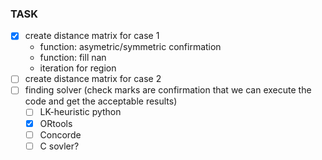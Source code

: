 ### TASK

- [x] create distance matrix for case 1
  - function: asymetric/symmetric confirmation
  - function: fill nan
  - iteration for region
- [ ] create distance matrix for case 2
- [ ] finding solver (check marks are confirmation that we can execute the code and get the acceptable results)
   - [ ] LK-heuristic python
   - [x] ORtools
   - [ ] Concorde
   - [ ] C sovler?
